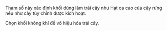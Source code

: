 Tham số này xác định khối dùng làm trái cây như Hạt ca cao của cây rừng nếu như cây tùy chỉnh được kích hoạt.

Chọn khối không khí để vô hiệu hóa trái cây.